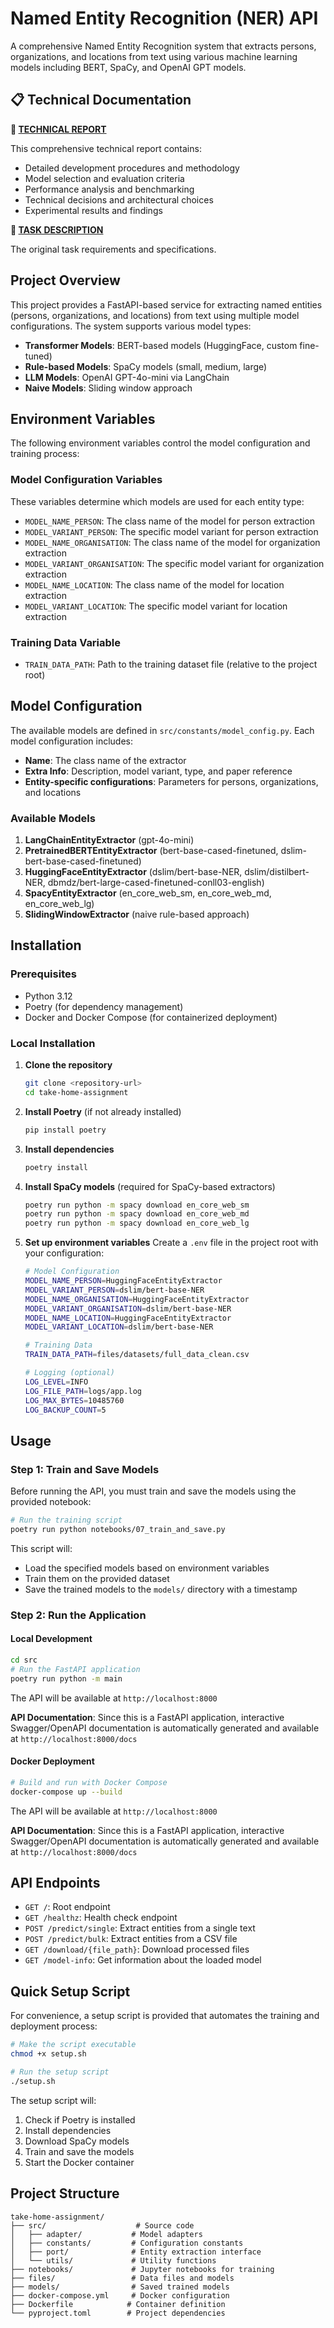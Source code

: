 # Named Entity Recognition (NER) API

A comprehensive Named Entity Recognition system that extracts persons, organizations, and locations from text using various machine learning models including BERT, SpaCy, and OpenAI GPT models.

## 📋 Technical Documentation

**🔬 [TECHNICAL REPORT](tinyurl.com/4s5xp2fd)**

This comprehensive technical report contains:
- Detailed development procedures and methodology
- Model selection and evaluation criteria
- Performance analysis and benchmarking
- Technical decisions and architectural choices
- Experimental results and findings

**📖 [TASK DESCRIPTION](TASK_DESCRIPTION.md)**

The original task requirements and specifications.

## Project Overview

This project provides a FastAPI-based service for extracting named entities (persons, organizations, and locations) from text using multiple model configurations. The system supports various model types:

- **Transformer Models**: BERT-based models (HuggingFace, custom fine-tuned)
- **Rule-based Models**: SpaCy models (small, medium, large)
- **LLM Models**: OpenAI GPT-4o-mini via LangChain
- **Naive Models**: Sliding window approach

## Environment Variables

The following environment variables control the model configuration and training process:

### Model Configuration Variables
These variables determine which models are used for each entity type:

- `MODEL_NAME_PERSON`: The class name of the model for person extraction
- `MODEL_VARIANT_PERSON`: The specific model variant for person extraction
- `MODEL_NAME_ORGANISATION`: The class name of the model for organization extraction  
- `MODEL_VARIANT_ORGANISATION`: The specific model variant for organization extraction
- `MODEL_NAME_LOCATION`: The class name of the model for location extraction
- `MODEL_VARIANT_LOCATION`: The specific model variant for location extraction

### Training Data Variable
- `TRAIN_DATA_PATH`: Path to the training dataset file (relative to the project root)


## Model Configuration

The available models are defined in `src/constants/model_config.py`. Each model configuration includes:

- **Name**: The class name of the extractor
- **Extra Info**: Description, model variant, type, and paper reference
- **Entity-specific configurations**: Parameters for persons, organizations, and locations

### Available Models

1. **LangChainEntityExtractor** (gpt-4o-mini)
2. **PretrainedBERTEntityExtractor** (bert-base-cased-finetuned, dslim-bert-base-cased-finetuned)
3. **HuggingFaceEntityExtractor** (dslim/bert-base-NER, dslim/distilbert-NER, dbmdz/bert-large-cased-finetuned-conll03-english)
4. **SpacyEntityExtractor** (en_core_web_sm, en_core_web_md, en_core_web_lg)
5. **SlidingWindowExtractor** (naive rule-based approach)

## Installation

### Prerequisites

- Python 3.12
- Poetry (for dependency management)
- Docker and Docker Compose (for containerized deployment)

### Local Installation

1. **Clone the repository**
   ```bash
   git clone <repository-url>
   cd take-home-assignment
   ```

2. **Install Poetry** (if not already installed)
   ```bash
   pip install poetry
   ```

3. **Install dependencies**
   ```bash
   poetry install
   ```

4. **Install SpaCy models** (required for SpaCy-based extractors)
   ```bash
   poetry run python -m spacy download en_core_web_sm
   poetry run python -m spacy download en_core_web_md
   poetry run python -m spacy download en_core_web_lg
   ```

5. **Set up environment variables**
   Create a `.env` file in the project root with your configuration:
   ```bash
   # Model Configuration
   MODEL_NAME_PERSON=HuggingFaceEntityExtractor
   MODEL_VARIANT_PERSON=dslim/bert-base-NER
   MODEL_NAME_ORGANISATION=HuggingFaceEntityExtractor
   MODEL_VARIANT_ORGANISATION=dslim/bert-base-NER
   MODEL_NAME_LOCATION=HuggingFaceEntityExtractor
   MODEL_VARIANT_LOCATION=dslim/bert-base-NER
   
   # Training Data
   TRAIN_DATA_PATH=files/datasets/full_data_clean.csv
   
   # Logging (optional)
   LOG_LEVEL=INFO
   LOG_FILE_PATH=logs/app.log
   LOG_MAX_BYTES=10485760
   LOG_BACKUP_COUNT=5
   ```

## Usage

### Step 1: Train and Save Models

Before running the API, you must train and save the models using the provided notebook:

```bash
# Run the training script
poetry run python notebooks/07_train_and_save.py
```

This script will:
- Load the specified models based on environment variables
- Train them on the provided dataset
- Save the trained models to the `models/` directory with a timestamp

### Step 2: Run the Application

#### Local Development

```bash
cd src
# Run the FastAPI application
poetry run python -m main
```

The API will be available at `http://localhost:8000`

**API Documentation**: Since this is a FastAPI application, interactive Swagger/OpenAPI documentation is automatically generated and available at `http://localhost:8000/docs`

#### Docker Deployment

```bash
# Build and run with Docker Compose
docker-compose up --build
```

The API will be available at `http://localhost:8000`

**API Documentation**: Since this is a FastAPI application, interactive Swagger/OpenAPI documentation is automatically generated and available at `http://localhost:8000/docs`

## API Endpoints

- `GET /`: Root endpoint
- `GET /healthz`: Health check endpoint
- `POST /predict/single`: Extract entities from a single text
- `POST /predict/bulk`: Extract entities from a CSV file
- `GET /download/{file_path}`: Download processed files
- `GET /model-info`: Get information about the loaded model




## Quick Setup Script

For convenience, a setup script is provided that automates the training and deployment process:

```bash
# Make the script executable
chmod +x setup.sh

# Run the setup script
./setup.sh
```

The setup script will:
1. Check if Poetry is installed
2. Install dependencies
3. Download SpaCy models
4. Train and save the models
5. Start the Docker container

## Project Structure

```
take-home-assignment/
├── src/                    # Source code
│   ├── adapter/           # Model adapters
│   ├── constants/         # Configuration constants
│   ├── port/              # Entity extraction interface
│   └── utils/             # Utility functions
├── notebooks/             # Jupyter notebooks for training
├── files/                 # Data files and models
├── models/                # Saved trained models
├── docker-compose.yml     # Docker configuration
├── Dockerfile            # Container definition
└── pyproject.toml        # Project dependencies
```

